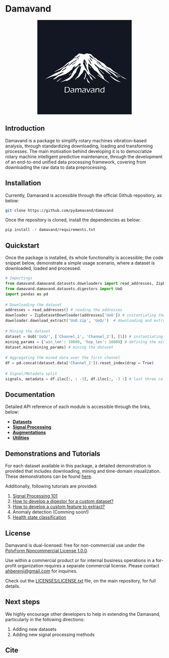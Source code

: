 # Damavand

<p align="center">
  <img src="assets/images/logo_new_cropped.jpg" alt="Damavand Logo" width="300">
</p>

## Introduction

Damavand is a package to simplify rotary machines vibration-based analysis, through standardizing downloading, loading and transforming processes. The main motivation behind developing it is to democratize rotary machine intelligent predictive maintenance, through the development of an end-to-end unified data processing framework, covering from downloading the raw data to data preprocessing.

## Installation

Currently, Damavand is accessible through the official Github repository, as below:

```bash
git clone https://github.com/pydamavand/damavand
```

Once the repository is cloned, install the dependencies as below:

```bash
pip install -r damavand/requirements.txt
```

## Quickstart

Once the package is installed, its whole functionality is accessible; the code snippet below, demonstrate a simple usage scenario, where a dataset is downloaded, loaded and processed.

```Python
# Importings
from damavand.damavand.datasets.downloaders import read_addresses, ZipDatasetDownloader
from damavand.damavand.datasets.digestors import UoO
import pandas as pd

# Downloading the dataset
addresses = read_addresses() # reading the addresses
downloader = ZipDatasetDownloader(addresses['UoO']) # instantiating the downloader to download the UoO dataset (https://data.mendeley.com/datasets/v43hmbwxpm/1)
downloader.download_extract('UoO.zip', 'UoO/')  # downloading and extracting the dataset

# Mining the dataset
dataset = UoO('UoO/', ['Channel_1', 'Channel_2'], [1]) # instantiating the dataset
mining_params = {'win_len': 10000, 'hop_len': 10000} # defining the mining parameters
dataset.mine(mining_params) # mining the dataset

# Aggregating the mined data over the first channel
df = pd.concat(dataset.data['Channel_1']).reset_index(drop = True)

# Signal/Metadata split
signals, metadata = df.iloc[:, : -3], df.iloc[:, -3 :] # last three columns are state, loading and repetition; therefore, they are excluded into metadata
```

## Documentation

Detailed API reference of each module is accessible through the links, below:

- [**Datasets**](datasets.md)
- [**Signal Processing**](signal_processing.md)
- [**Augmentations**](augmentations.md)
- [**Utilities**](utils.md)

## Demonstrations and Tutorials

For each dataset available in this package, a detailed demonstration is provided that includes downloading, mining and time-domain visualization. These demonstrations can be found [here](https://github.com/amirberenji1995/damavand/tree/main/dataset_demonstrations).

Additionally, following tutorials are provided:

1. [Signal Processing 101](notebooks/tutorials/signal_processing_101.ipynb)
2. [How to develop a digestor for a custom dataset?](notebooks/tutorials/custom_digestor_development.ipynb)
3. [How to develop a custom feature to extract?](notebooks/tutorials/custom_feature_extraction.ipynb)
4. Anomaly detection (Comming soon!)
5. [Health state classification](notebooks/tutorials/Classification_demo.ipynb)

## License

Damavand is dual-licensed: free for non-commercial use under the [PolyForm Noncommercial License 1.0.0](https://github.com/pydamavand/damavand/blob/main/LICENSES/LICENSE-NONCOMMERCIAL.txt).

Use within a commercial product or for internal business operations in a for-profit organization requires a separate commercial license. Please contact [ahberenji@gmail.com](mailto:ahberenji@gmail.com) for inquiries.  

Check out the [LICENSES/LICENSE.txt](https://github.com/pydamavand/damavand/blob/main/LICENSES/LICENSE.txt) file, on the main repository, for full details.


## Next steps

We highly encourage other developers to help in extending the Damavand, particularly in the following directions:

1. Adding new datasets
2. Adding new signal processing methods


## Cite

